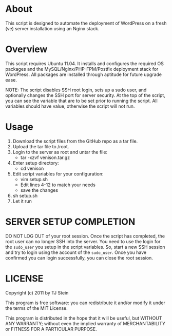 About
============================
This script is designed to automate the deployment of WordPress on a fresh (ve) server installation using an Nginx stack.


Overview
============================
This script requires Ubuntu 11.04. It installs and configures the required OS packages and the MySQL/Nginx/PHP-FPM/Postfix deployment stack for WordPress. All packages are installed through aptitude for future upgrade ease.

NOTE: The script disables SSH root login, sets up a sudo user, and optionally changes the SSH port for server security. At the top of the script, you can see the variable that are to be set prior to running the script. All variables should have value, otherwise the script will not run.


Usage
============================
1. Download the script files from the GitHub repo as a tar file. 
2. Upload the tar file to /root. 
3. Login to the server as root and untar the file: 
	- tar -xzvf venison.tar.gz
4. Enter setup directory:
	- cd venison
5. Edit script variables for your configuration: 
	- vim setup.sh
	- Edit lines 4-12 to match your needs
	- save the changes
5. sh setup.sh
6. Let it run


SERVER SETUP COMPLETION
============================
DO NOT LOG OUT of your root session. Once the script has completed, the root user can no longer SSH into the server. You need to use the login for the `sudo_user` you setup in the script variables. So, start a new SSH session and try to login using the account of the `sudo_user`. Once you have confirmed you can login successfully, you can close the root session.


LICENSE
============================
Copyright (c) 2011 by TJ Stein 

This program is free software: you can redistribute it and/or modify it under the terms of the MIT License.

This program is distributed in the hope that it will be useful, but WITHOUT ANY WARRANTY; without even the implied warranty of MERCHANTABILITY or FITNESS FOR A PARTICULAR PURPOSE.